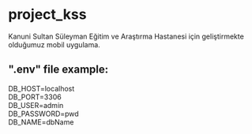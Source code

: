 # project_kss

Kanuni Sultan Süleyman Eğitim ve Araştırma Hastanesi için geliştirmekte olduğumuz mobil uygulama.


<h2>".env" file example:</h2>

DB_HOST=localhost <br>
DB_PORT=3306 <br>
DB_USER=admin <br>
DB_PASSWORD=pwd <br>
DB_NAME=dbName